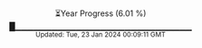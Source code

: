 <p align="center">
⏳Year Progress (6.01 %)<br>
█▁▁▁▁▁▁▁▁▁▁▁▁▁▁▁▁▁▁▁▁▁▁▁▁▁▁▁▁▁ <br>
<sub>Updated: Tue, 23 Jan 2024 00:09:11 GMT</sub>
</p>

